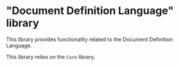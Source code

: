 # "Document Definition Language" library
This library provides functionality related to the Document Definition Language.

This library relies on the `Core` library.
